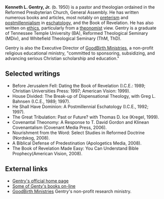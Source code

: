 **Kenneth L. Gentry, Jr.** (b. 1950) is a pastor and theologian
ordained in the Reformed Presbyterian Church, General Assembly. He
has written numerous books and articles, most notably on
[preterism](Preterism "Preterism") and
[postmillennialism](Postmillennialism "Postmillennialism") in
[eschatology](Eschatology "Eschatology"), and the Book of
Revelation. He has also written on [ethics](Ethics "Ethics"),
particularly from a [theonomist](Theonomy "Theonomy") view. Gentry
is a graduate of Tennessee Temple University (BA), Reformed
Theological Seminary (MDiv), and Whitefield Theological Seminary
(ThM, ThD).

Gentry is also the Executive Director of
[GoodBirth Ministries](http://GoodBirthMinistries.com), a
non-profit religious educational ministry, "committed to
sponsoring, subsidizing, and advancing serious Christian
scholarship and education."

## Selected writings

-   Before Jerusalem Fell: Dating the Book of Revelation (I.C.E.:
    1989; Christian Universities Press: 1997; American Vision: 1999).
-   House Divided: The Break-up of Dispensational Theology, with
    Greg L. Bahnsen (I.C.E., 1989; 1997).
-   He Shall Have Dominion: A Postmillennial Eschatology (I.C.E.,
    1992; 1997).
-   The Great Tribulation: Past or Future? with Thomas D. Ice
    (Kregel, 1999).
-   Covenantal Theonomy: A Response to T. David Gordon and Klinean
    Covenantalism (Covenant Media Press, 2006).
-   Nourishment from the Word: Select Studies in Reformed Doctrine
    (Nordskog, 2008).
-   A Biblical Defense of Predestination (Apologetics Media, 2008).
-   The Book of Revelation Made Easy: You Can Understand Bible
    Prophecy(American Vision, 2008).

## External links

-   [Gentry's official home page](https://www.kennethgentry.com)
-   [Some of Genty's books on-line](http://onlinebooks.library.upenn.edu/webbin/book/lookupname?key=Gentry,%20Kenneth%20L.)
-   [GoodBirth Ministries](http://GoodBirthMinistries.com) Gentry's
    non-profit research ministry.



